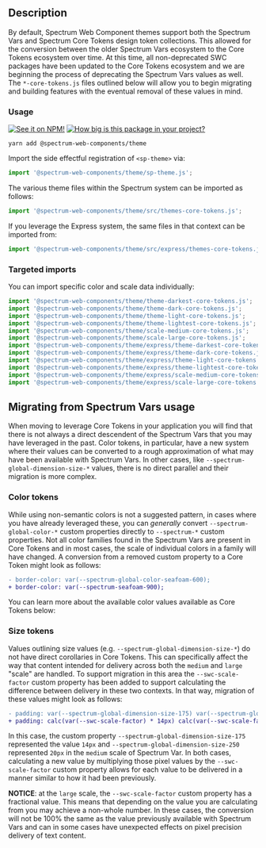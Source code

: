 ## Description

By default, Spectrum Web Component themes support both the Spectrum Vars and Spectrum Core Tokens design token collections. This allowed for the conversion between the older Spectrum Vars ecosystem to the Core Tokens ecosystem over time. At this time, all non-deprecated SWC packages have been updated to the Core Tokens ecosystem and we are beginning the process of deprecating the Spectrum Vars values as well. The `*-core-tokens.js` files outlined below will allow you to begin migrating and building features with the eventual removal of these values in mind.

### Usage

[![See it on NPM!](https://img.shields.io/npm/v/@spectrum-web-components/theme?style=for-the-badge)](https://www.npmjs.com/package/@spectrum-web-components/theme)
[![How big is this package in your project?](https://img.shields.io/bundlephobia/minzip/@spectrum-web-components/theme?style=for-the-badge)](https://bundlephobia.com/result?p=@spectrum-web-components/theme)

```
yarn add @spectrum-web-components/theme
```

Import the side effectful registration of `<sp-theme>` via:

```js
import '@spectrum-web-components/theme/sp-theme.js';
```

The various theme files within the Spectrum system can be imported as follows:

```js
import '@spectrum-web-components/theme/src/themes-core-tokens.js';
```

If you leverage the Express system, the same files in that context can be imported from:

```js
import '@spectrum-web-components/theme/src/express/themes-core-tokens.js';
```

### Targeted imports

You can import specific color and scale data individually:

```js
import '@spectrum-web-components/theme/theme-darkest-core-tokens.js';
import '@spectrum-web-components/theme/theme-dark-core-tokens.js';
import '@spectrum-web-components/theme/theme-light-core-tokens.js';
import '@spectrum-web-components/theme/theme-lightest-core-tokens.js';
import '@spectrum-web-components/theme/scale-medium-core-tokens.js';
import '@spectrum-web-components/theme/scale-large-core-tokens.js';
import '@spectrum-web-components/theme/express/theme-darkest-core-tokens.js';
import '@spectrum-web-components/theme/express/theme-dark-core-tokens.js';
import '@spectrum-web-components/theme/express/theme-light-core-tokens.js';
import '@spectrum-web-components/theme/express/theme-lightest-core-tokens.js';
import '@spectrum-web-components/theme/express/scale-medium-core-tokens.js';
import '@spectrum-web-components/theme/express/scale-large-core-tokens.js';
```

## Migrating from Spectrum Vars usage

When moving to leverage Core Tokens in your application you will find that there is not always a direct descendent of the Spectrum Vars that you may have leveraged in the past. Color tokens, in particular, have a new system where their values can be converted to a rough approximation of what may have been available with Spectrum Vars. In other cases, like `--spectrum-global-dimension-size-*` values, there is no direct parallel and their migration is more complex.

### Color tokens

While using non-semantic colors is not a suggested pattern, in cases where you have already leveraged these, you can _generally_ convert `--spectrum-global-color-*` custom properties directly to `--spectrum-*` custom properties. Not all color families found in the Spectrum Vars are present in Core Tokens and in most cases, the scale of individual colors in a family will have changed. A conversion from a removed custom property to a Core Token might look as follows:

```diff
- border-color: var(--spectrum-global-color-seafoam-600);
+ border-color: var(--spectrum-seafoam-900);
```

You can learn more about the available color values available as Core Tokens below:

<custom-vars-viewer id="color-tokens"></custom-vars-viewer>

<script type="module">
    const varsViewer = document.querySelector('custom-vars-viewer');
    const options = {
        rootMargin: '20px'
    }
    const callback = async (entries, observer) => {
        if (entries[0].intersectionRatio === 0) return;
        import('@spectrum-web-components/custom-vars-viewer/custom-vars-viewer.js').then(() => {
            const queryThemeEvent = new CustomEvent('sp-track-theme', {
                bubbles: true,
                composed: true,
                detail: {
                    callback: (color) => {
                        varsViewer.themeColor = color.startsWith('light')
                            ? 'light'
                            : color;
                    },
                },
                cancelable: true,
            });
            varsViewer.dispatchEvent(queryThemeEvent);
        });
        observer.disconnect();
    }

    const observer = new IntersectionObserver(callback, options);
    observer.observe(varsViewer);
</script>

### Size tokens

Values outlining size values (e.g. `--spectrum-global-dimension-size-*`) do not have direct corollaries in Core Tokens. This can specifically affect the way that content intended for delivery across both the `medium` and `large` "scale" are handled. To support migration in this area the `--swc-scale-factor` custom property has been added to support calculating the difference between delivery in these two contexts. In that way, migration of these values might look as follows:

```diff
- padding: var(--spectrum-global-dimension-size-175) var(--spectrum-global-dimension-size-250);
+ padding: calc(var(--swc-scale-factor) * 14px) calc(var(--swc-scale-factor) * 20px);
```

In this case, the custom property `--spectrum-global-dimension-size-175` represented the value `14px` and `--spectrum-global-dimension-size-250` represented `20px` in the `medium` scale of Spectrum Var. In both cases, calculating a new value by multiplying those pixel values by the `--swc-scale-factor` custom property allows for each value to be delivered in a manner similar to how it had been previously.

**NOTICE**: at the `large` scale, the `--swc-scale-factor` custom property has a fractional value. This means that depending on the value you are calculating from you may achieve a non-whole number. In these cases, the conversion will not be 100% the same as the value previously available with Spectrum Vars and can in some cases have unexpected effects on pixel precision delivery of text content.
